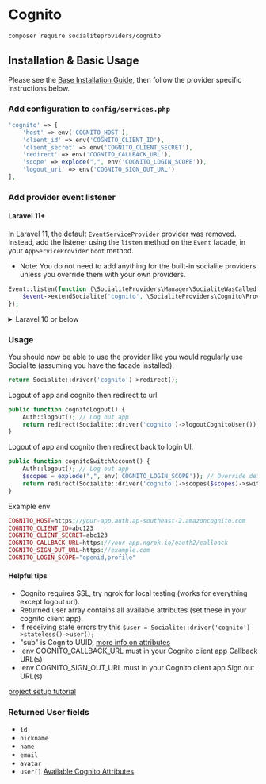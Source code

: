 # Cognito

```bash
composer require socialiteproviders/cognito
```

## Installation & Basic Usage

Please see the [Base Installation Guide](https://socialiteproviders.com/usage/), then follow the provider specific instructions below.

### Add configuration to `config/services.php`

```php
'cognito' => [
    'host' => env('COGNITO_HOST'),
    'client_id' => env('COGNITO_CLIENT_ID'),
    'client_secret' => env('COGNITO_CLIENT_SECRET'),
    'redirect' => env('COGNITO_CALLBACK_URL'),
    'scope' => explode(",", env('COGNITO_LOGIN_SCOPE')),
    'logout_uri' => env('COGNITO_SIGN_OUT_URL')
],
```

### Add provider event listener

#### Laravel 11+

In Laravel 11, the default `EventServiceProvider` provider was removed. Instead, add the listener using the `listen` method on the `Event` facade, in your `AppServiceProvider` `boot` method.

* Note: You do not need to add anything for the built-in socialite providers unless you override them with your own providers.

```php
Event::listen(function (\SocialiteProviders\Manager\SocialiteWasCalled $event) {
    $event->extendSocialite('cognito', \SocialiteProviders\Cognito\Provider::class);
});
```
<details>
<summary>
Laravel 10 or below
</summary>
Configure the package's listener to listen for `SocialiteWasCalled` events.

Add the event to your `listen[]` array in `app/Providers/EventServiceProvider`. See the [Base Installation Guide](https://socialiteproviders.com/usage/) for detailed instructions.

```php
protected $listen = [
    \SocialiteProviders\Manager\SocialiteWasCalled::class => [
        // ... other providers
        \SocialiteProviders\Cognito\CognitoExtendSocialite::class.'@handle',
    ],
];
```
</details>

### Usage

You should now be able to use the provider like you would regularly use Socialite (assuming you have the facade installed):

```php
return Socialite::driver('cognito')->redirect();
```


Logout of app and cognito then redirect to url
```php
public function cognitoLogout() {
    Auth::logout(); // Log out app
    return redirect(Socialite::driver('cognito')->logoutCognitoUser()); // Call cognito logout url
}
```

Logout of app and cognito then redirect back to login UI.
```php
public function cognitoSwitchAccount() {
    Auth::logout(); // Log out app
    $scopes = explode(",", env('COGNITO_LOGIN_SCOPE')); // Override default scopes if needed
    return redirect(Socialite::driver('cognito')->scopes($scopes)->switchCognitoUser()); // Call cognito logout url
}
```

Example env
```php
COGNITO_HOST=https://your-app.auth.ap-southeast-2.amazoncognito.com
COGNITO_CLIENT_ID=abc123
COGNITO_CLIENT_SECRET=abc123
COGNITO_CALLBACK_URL=https://your-app.ngrok.io/oauth2/callback
COGNITO_SIGN_OUT_URL=https://example.com
COGNITO_LOGIN_SCOPE="openid,profile"
```

#### Helpful tips
- Cognito requires SSL, try ngrok for local testing (works for everything except logout url).
- Returned user array contains all available attributes (set these in your cognito client app).
- If receiving state errors try this `$user = Socialite::driver('cognito')->stateless()->user();`
- "sub" is Cognito UUID, [more info on attributes](https://openid.net/specs/openid-connect-core-1_0.html#StandardClaims)
- .env COGNITO_CALLBACK_URL must in your Cognito client app Callback URL(s)
- .env COGNITO_SIGN_OUT_URL must in your Cognito client app Sign out URL(s)

[project setup tutorial](https://blog.jamessiebert.com/laravel-socialite-aws-cognito-tutorial/)

### Returned User fields

- ``id``
- ``nickname``
- ``name``
- ``email``
- ``avatar``
- ``user[]`` [Available Cognito Attributes](https://openid.net/specs/openid-connect-core-1_0.html#StandardClaims)

